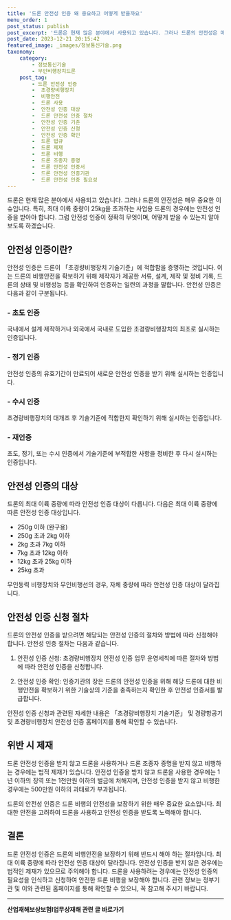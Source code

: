 ```yaml
---
title: '드론 안전성 인증 왜 중요하고 어떻게 받을까요'
menu_order: 1
post_status: publish
post_excerpt: '드론은 현재 많은 분야에서 사용되고 있습니다. 그러나 드론의 안전성은 매우 중요한 이슈입니다. 특히, 최대 이륙 중량이 25kg을 초과하는 사업용 드론의 경우에는 안전성 인증을 받아야 합니다. 그럼 안전성 인증이 정확히 무엇이며, 어떻게 받을 수 있는지 알아보도록 하겠습니다.'
post_date: 2023-12-21 20:15:42
featured_image: _images/정보통신기술.png
taxonomy:
    category:
        - 정보통신기술
        - 무인비행장치드론
    post_tag:
        - 드론 안전성 인증
        -  초경량비행장치
        -  비행안전
        -  드론 사용
        -  안전성 인증 대상
        -  드론 안전성 인증 절차
        -  안전성 인증 기준
        -  안전성 인증 신청
        -  안전성 인증 확인
        -  드론 법규
        -  드론 제재
        -  드론 비행
        -  드론 조종자 증명
        -  드론 안전성 인증서
        -  드론 안전성 인증기관
        -  드론 안전성 인증 필요성
---
```


드론은 현재 많은 분야에서 사용되고 있습니다. 그러나 드론의 안전성은 매우 중요한 이슈입니다. 특히, 최대 이륙 중량이 25kg을 초과하는 사업용 드론의 경우에는 안전성 인증을 받아야 합니다. 그럼 안전성 인증이 정확히 무엇이며, 어떻게 받을 수 있는지 알아보도록 하겠습니다.

## 안전성 인증이란?
안전성 인증은 드론이 「초경량비행장치 기술기준」에 적합함을 증명하는 것입니다. 이는 드론의 비행안전을 확보하기 위해 제작자가 제공한 서류, 설계, 제작 및 정비 기록, 드론의 상태 및 비행성능 등을 확인하여 인증하는 일련의 과정을 말합니다. 안전성 인증은 다음과 같이 구분됩니다.

### - 초도 인증
  국내에서 설계·제작하거나 외국에서 국내로 도입한 초경량비행장치의 최초로 실시하는 인증입니다.

### - 정기 인증
  안전성 인증의 유효기간이 만료되어 새로운 안전성 인증을 받기 위해 실시하는 인증입니다.

### - 수시 인증
  초경량비행장치의 대개조 후 기술기준에 적합한지 확인하기 위해 실시하는 인증입니다.

### - 재인증
  초도, 정기, 또는 수시 인증에서 기술기준에 부적합한 사항을 정비한 후 다시 실시하는 인증입니다.

## 안전성 인증의 대상
드론의 최대 이륙 중량에 따라 안전성 인증 대상이 다릅니다. 다음은 최대 이륙 중량에 따른 안전성 인증 대상입니다.

- 250g 이하 (완구용)
- 250g 초과 2kg 이하
- 2kg 초과 7kg 이하
- 7kg 초과 12kg 이하
- 12kg 초과 25kg 이하
- 25kg 초과

무인동력 비행장치와 무인비행선의 경우, 자체 중량에 따라 안전성 인증 대상이 달라집니다.

## 안전성 인증 신청 절차
드론의 안전성 인증을 받으려면 해당되는 안전성 인증의 절차와 방법에 따라 신청해야 합니다. 안전성 인증 절차는 다음과 같습니다.

1. 안전성 인증 신청: 초경량비행장치 안전성 인증 업무 운영세칙에 따른 절차와 방법에 따라 안전성 인증을 신청합니다.

2. 안전성 인증 확인: 인증기관의 장은 드론의 안전성 인증을 위해 해당 드론에 대한 비행안전을 확보하기 위한 기술상의 기준을 충족하는지 확인한 후 안전성 인증서를 발급합니다.

안전성 인증 신청과 관련된 자세한 내용은 「초경량비행장치 기술기준」 및 경량항공기 및 초경량비행장치 안전성 인증 홈페이지를 통해 확인할 수 있습니다.

## 위반 시 제재
드론 안전성 인증을 받지 않고 드론을 사용하거나 드론 조종자 증명을 받지 않고 비행하는 경우에는 법적 제재가 있습니다. 안전성 인증을 받지 않고 드론을 사용한 경우에는 1년 이하의 징역 또는 1천만원 이하의 벌금에 처해지며, 안전성 인증을 받지 않고 비행한 경우에는 500만원 이하의 과태료가 부과됩니다.

드론의 안전성 인증은 드론 비행의 안전성을 보장하기 위한 매우 중요한 요소입니다. 최대한 안전을 고려하여 드론을 사용하고 안전성 인증을 받도록 노력해야 합니다. 

## 결론
드론 안전성 인증은 드론의 비행안전을 보장하기 위해 반드시 해야 하는 절차입니다. 최대 이륙 중량에 따라 안전성 인증 대상이 달라집니다. 안전성 인증을 받지 않은 경우에는 법적인 제재가 있으므로 주의해야 합니다. 드론을 사용하려는 경우에는 안전성 인증의 필요성을 인식하고 신청하여 안전한 드론 비행을 보장해야 합니다. 관련 정보는 정부기관 및 이와 관련된 홈페이지를 통해 확인할 수 있으니, 꼭 참고해 주시기 바랍니다.
<!-- wp:separator -->
<hr class="wp-block-separator has-alpha-channel-opacity"/>
<!-- /wp:separator -->

<!-- wp:group {"backgroundColor":"base","layout":{"type":"constrained"}} -->
<div class="wp-block-group has-base-background-color has-background"><!-- wp:paragraph {"align":"center","fontSize":"medium"} -->
<p class="has-text-align-center has-large-font-size"><strong>산업재해보상보험Ⅰ업무상재해 관련 글 바로가기</strong></p>
<!-- /wp:paragraph -->


<!-- wp:latest-posts
{"categories":[{"id":10860,"count":19,"description":"","link":"https://uknowlaw.com/category/%ec%82%b0%ec%97%85%ec%9e%ac%ed%95%b4%eb%b3%b4%ec%83%81%eb%b3%b4%ed%97%98%e2%85%b0%ec%97%85%eb%ac%b4%ec%83%81%ec%9e%ac%ed%95%b4/","name":"산업재해보상보험Ⅰ업무상재해","slug":"산업재해보상보험Ⅰ업무상재해","taxonomy":"category","parent":0,"meta":[],"_links":{"self":[{"href":"https://uknowlaw.com/wp-json/wp/v2/categories/10860"}],"collection":[{"href":"https://uknowlaw.com/wp-json/wp/v2/categories"}],"about":[{"href":"https://uknowlaw.com/wp-json/wp/v2/taxonomies/category"}],"wp:post_type":[{"href":"https://uknowlaw.com/wp-json/wp/v2/posts?categories=10860"}],"curies":[{"name":"wp","href":"https://api.w.org/{rel}","templated":true}]}}],"postsToShow":100,"excerptLength":28,"postLayout":"grid","columns":2,"featuredImageAlign":"left","featuredImageSizeSlug":"large","fontSize":"small"} /--></div>
<!-- /wp:group -->